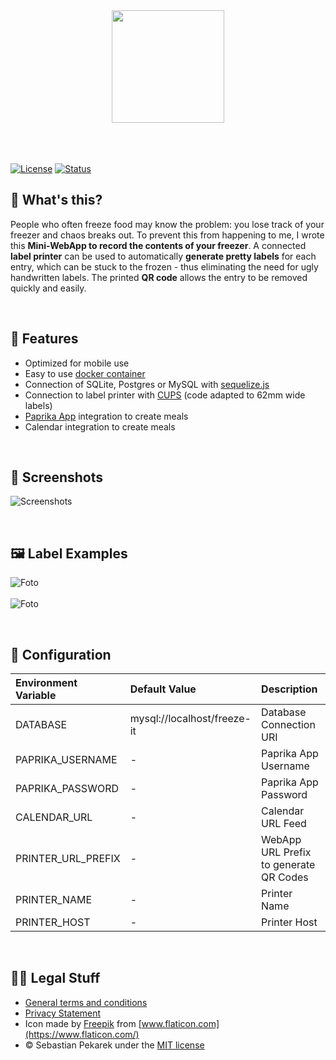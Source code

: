 <div align="center">
    <img src="https://d.sebbo.net/icon-9b41BcJHq5A6KmhzKaBNTlT7CxidZILVDWsvlySt1ejIkM55xjcXSIzWXqGJzFfHlL61oASBAiwTPS72ctuR7PakJ6QSCBSU8qvy.svg" width="180" /><br />
    <br /><br /><br />
</div>

[![License](https://img.shields.io/badge/license-MIT-blue.svg?style=flat-square)](LICENSE)
[![Status](https://git-badges.sebbo.net/104/develop/build)](https://github.com/ubud-app/server)

## 🧐 What's this?

People who often freeze food may know the problem: you lose track of your freezer and chaos breaks out. To prevent this 
from happening to me, I wrote this **Mini-WebApp to record the contents of your freezer**. A connected **label printer** can be 
used to automatically **generate pretty labels** for each entry, which can be stuck to the frozen - thus eliminating the need 
for ugly handwritten labels. The printed **QR code** allows the entry to be removed quickly and easily.

<br />

## 🎉 Features

- Optimized for mobile use
- Easy to use [docker container](https://hub.docker.com/repository/docker/sebbo2002/freeze-it)
- Connection of SQLite, Postgres or MySQL with [sequelize.js](https://sequelize.org/)
- Connection to label printer with [CUPS](https://www.cups.org/) (code adapted to 62mm wide labels)
- [Paprika App](https://www.paprikaapp.com/) integration to create meals
- Calendar integration to create meals

<br />

## 📱 Screenshots

![Screenshots](https://d.sebbo.net/Bild-0U3geflvGOQpyPrQwtrIuAvsbz2X79BQuA767wo3rcdXPXJmLV7WEJbgrfZw7eYprE6eiRK7GQebh7m5p2pCaS2yJgYNcPnOaDYE.PNG)

<br />

## 🖼 Label Examples

![Foto](https://d.sebbo.net/89FA09A0-B6E0-4797-8D3B-42796971DCAA-YTCKPWbAVoqYARMJf9cNTyZb02mA1TD9YFKr15bixTJ8PFrKsZ7Hodb8Y91w4cyoceL4jRVUsr4C0z3ktlGZBCrgcBcz6e6Gtljy.jpg)
<br /><br />
![Foto](https://d.sebbo.net/IMG_1506-SiT0T0gnciMxkhCJRhisgFEBOxokaPKlPUMjMy0JNO9xg3xJ4ASUEGj31BbJ6sNbL9AymIpaXyNIkp3hwDHOwgaUN5RG4w355Dha.jpg)


<br />

## 🔧 Configuration
| Environment Variable | Default Value | Description |
|:------- |:------------------- |:------------------ |
|DATABASE|mysql://localhost/freeze-it|Database Connection URI|
|PAPRIKA_USERNAME|-|Paprika App Username|
|PAPRIKA_PASSWORD|-|Paprika App Password|
|CALENDAR_URL|-|Calendar URL Feed|
|PRINTER_URL_PREFIX|-|WebApp URL Prefix to generate QR Codes|
|PRINTER_NAME|-|Printer Name|
|PRINTER_HOST|-|Printer Host|

<br />

## 👩‍⚖️ Legal Stuff

- [General terms and conditions](https://github.com/ubud-app/server/blob/develop/Terms.md)
- [Privacy Statement](https://github.com/ubud-app/server/blob/develop/Privacy.md)
- Icon made by [Freepik](https://www.flaticon.com/authors/freepik) from [www.flaticon.com](https://www.flaticon.com/)
- &copy; Sebastian Pekarek under the [MIT license](LICENSE)